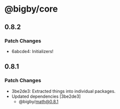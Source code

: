 # @bigby/core

## 0.8.2

### Patch Changes

- 6abcde4: Initializers!

## 0.8.1

### Patch Changes

- 3be2de3: Extracted things into individual packages.
- Updated dependencies [3be2de3]
  - @bigby/math@0.8.1
